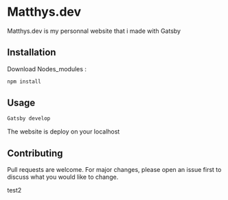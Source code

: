 # Matthys.dev

Matthys.dev is my personnal website that i made with Gatsby

## Installation
Download Nodes_modules :

```bash
npm install
```

## Usage

```bash
Gatsby develop
```

The website is deploy on your localhost
## Contributing
Pull requests are welcome. For major changes, please open an issue first to discuss what you would like to change.

test2
